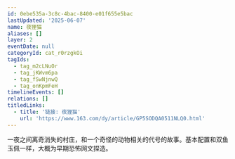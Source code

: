 ```yaml
---
id: 0ebe535a-3c8c-4bac-8400-e01f655e5bac
lastUpdated: '2025-06-07'
name: 夜狸猫
aliases: []
layer: 2
eventDate: null
categoryId: cat_r0rzgkOi
tagIds:
  - tag_m2cLNuOr
  - tag_jKWvm6pa
  - tag_fSwNjnwQ
  - tag_onKpmFeH
timelineEvents: []
relations: []
titledLinks:
  - title: '链接: 夜狸猫'
    url: 'https://www.163.com/dy/article/GP5SODQA0511NLQ0.html'
---
```

一夜之间离奇消失的村庄，和一个奇怪的动物相关的代号的故事。基本配置和双鱼玉佩一样，大概为早期恐怖网文捏造。
